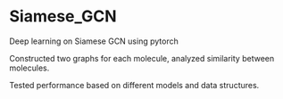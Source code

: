 # Siamese_GCN
Deep learning on Siamese GCN using pytorch

Constructed two graphs for each molecule, analyzed similarity between molecules.

Tested performance based on different models and data structures.
